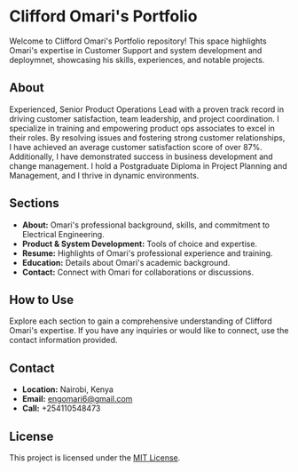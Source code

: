 # Clifford Omari's Portfolio

Welcome to Clifford Omari's Portfolio repository! This space highlights Omari's expertise in Customer Support and system development and deploymnet, showcasing his skills, experiences, and notable projects.

## About

Experienced, Senior Product Operations Lead with a proven track record in driving customer satisfaction, team leadership, and project coordination. I specialize in training and empowering product ops associates to excel in their roles. By resolving issues and fostering strong customer relationships, I have achieved an average customer satisfaction score of over 87%. Additionally, I have demonstrated success in business development and change management. I hold a Postgraduate Diploma in Project Planning and Management, and I thrive in dynamic environments.

## Sections

- **About:** Omari's professional background, skills, and commitment to Electrical Engineering.
- **Product & System Development:** Tools of choice and expertise.
- **Resume:** Highlights of Omari's professional experience and training.
- **Education:** Details about Omari's academic background.
- **Contact:** Connect with Omari for collaborations or discussions.

## How to Use

Explore each section to gain a comprehensive understanding of Clifford Omari's expertise. If you have any inquiries or would like to connect, use the contact information provided.

## Contact

- **Location:** Nairobi, Kenya
- **Email:** engomari6@gmail.com
- **Call:** +254110548473


## License

This project is licensed under the [MIT License](LICENSE).

